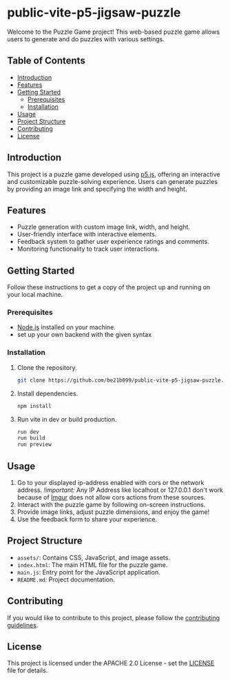 # public-vite-p5-jigsaw-puzzle

Welcome to the Puzzle Game project! This web-based puzzle game allows users to generate and do puzzles with various settings.

## Table of Contents
- [Introduction](#introduction)
- [Features](#features)
- [Getting Started](#getting-started)
  - [Prerequisites](#prerequisites)
  - [Installation](#installation)
- [Usage](#usage)
- [Project Structure](#project-structure)
- [Contributing](#contributing)
- [License](#license)

## Introduction
This project is a puzzle game developed using [p5.js](https://p5js.org/), offering an interactive and customizable puzzle-solving experience. Users can generate puzzles by providing an image link and specifying the width and height.

## Features
- Puzzle generation with custom image link, width, and height.
- User-friendly interface with interactive elements.
- Feedback system to gather user experience ratings and comments.
- Monitoring functionality to track user interactions.

## Getting Started
Follow these instructions to get a copy of the project up and running on your local machine.

### Prerequisites
- [Node.js](https://nodejs.org/) installed on your machine.
- set up your own backend with the given syntax

### Installation
1. Clone the repository.
   ```bash
   git clone https://github.com/be21b099/public-vite-p5-jigsaw-puzzle.git
   ```
2. Install dependencies.
    ```bash
    npm install
    ```
3. Run vite in dev or build production.
    ```bash
    run dev
    run build
    run preview
    ```

## Usage
1. Go to your displayed ip-address enabled with cors or the network address. *!important:* Any IP Address like localhost or 127.0.0.1 don't work because of [Imgur](https://imgur.com/) does not allow cors actions from these sources.
2. Interact with the puzzle game by following on-screen instructions.
3. Provide image links, adjust puzzle dimensions, and enjoy the game!
4. Use the feedback form to share your experience.

## Project Structure
- `assets/`: Contains CSS, JavaScript, and image assets.
- `index.html`: The main HTML file for the puzzle game.
- `main.js`: Entry point for the JavaScript application.
- `README.md`: Project documentation.

## Contributing

If you would like to contribute to this project, please follow the [contributing guidelines](https://github.com/be21b099/public-vite-p5-jigsaw-puzzleCONTRIBUTING.md).

## License
This project is licensed under the APACHE 2.0 License - set the [LICENSE](https://github.com/be21b099/public-vite-p5-jigsaw-puzzle/LICENSE) file for details.
